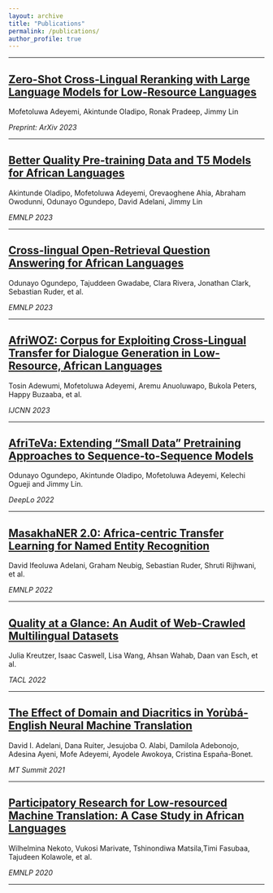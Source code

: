 ```yaml
---
layout: archive
title: "Publications"
permalink: /publications/
author_profile: true
---
```


<!-- {% if author.googlescholar %}
  You can also find my articles on <u><a href="{{author.googlescholar}}">my Google Scholar profile</a>.</u>
{% endif %}

{% include base_path %}

{% for post in site.publications reversed %}
  {% include archive-single.html %}
{% endfor %} -->

---

## [Zero-Shot Cross-Lingual Reranking with Large Language Models for Low-Resource Languages](https://arxiv.org/abs/2312.16159)

Mofetoluwa Adeyemi, Akintunde Oladipo, Ronak Pradeep, Jimmy Lin

_Preprint: ArXiv 2023_

---

## [Better Quality Pre-training Data and T5 Models for African Languages](https://aclanthology.org/2023.emnlp-main.11/)

Akintunde Oladipo, Mofetoluwa Adeyemi, Orevaoghene Ahia, Abraham Owodunni, Odunayo Ogundepo, David Adelani, Jimmy Lin

_EMNLP 2023_

---

## [Cross-lingual Open-Retrieval Question Answering for African Languages](https://aclanthology.org/2023.findings-emnlp.997/)

Odunayo Ogundepo, Tajuddeen Gwadabe, Clara Rivera, Jonathan Clark, Sebastian Ruder, et al.

_EMNLP 2023_

---

## [AfriWOZ: Corpus for Exploiting Cross-Lingual Transfer for Dialogue Generation in Low-Resource, African Languages](https://ieeexplore.ieee.org/abstract/document/10191208)

Tosin Adewumi, Mofetoluwa Adeyemi, Aremu Anuoluwapo, Bukola Peters, Happy Buzaaba, et al.

_IJCNN 2023_

---

## [AfriTeVa: Extending “Small Data” Pretraining Approaches to Sequence-to-Sequence Models](https://aclanthology.org/2022.deeplo-1.14.pdf)

Odunayo Ogundepo, Akintunde Oladipo, Mofetoluwa Adeyemi, Kelechi Ogueji and Jimmy Lin.

_DeepLo 2022_

---

## [MasakhaNER 2.0: Africa-centric Transfer Learning for Named Entity Recognition](https://aclanthology.org/2022.emnlp-main.298/)

David Ifeoluwa Adelani, Graham Neubig, Sebastian Ruder, Shruti Rijhwani, et al.

_EMNLP 2022_

---

## [Quality at a Glance: An Audit of Web-Crawled Multilingual Datasets](https://direct.mit.edu/tacl/article/doi/10.1162/tacl_a_00447/109285/Quality-at-a-Glance-An-Audit-of-Web-Crawled)

Julia Kreutzer, Isaac Caswell, Lisa Wang, Ahsan Wahab, Daan van Esch, et al.

_TACL 2022_

---

## [The Effect of Domain and Diacritics in Yorùbá-English Neural Machine Translation](https://arxiv.org/abs/2103.08647)

David I. Adelani, Dana Ruiter, Jesujoba O. Alabi, Damilola Adebonojo, Adesina Ayeni, Mofe Adeyemi, Ayodele Awokoya, Cristina España-Bonet.

_MT Summit 2021_

---

## [Participatory Research for Low-resourced Machine Translation: A Case Study in African Languages](https://arxiv.org/abs/2010.02353)

 Wilhelmina Nekoto, Vukosi Marivate, Tshinondiwa Matsila,Timi Fasubaa, Tajudeen Kolawole, et al.

_EMNLP 2020_

---